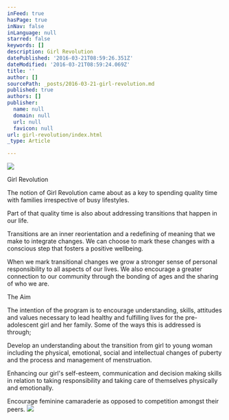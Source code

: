 ```yaml
---
inFeed: true
hasPage: true
inNav: false
inLanguage: null
starred: false
keywords: []
description: Girl Revolution
datePublished: '2016-03-21T08:59:26.351Z'
dateModified: '2016-03-21T08:59:24.069Z'
title: ''
author: []
sourcePath: _posts/2016-03-21-girl-revolution.md
published: true
authors: []
publisher:
  name: null
  domain: null
  url: null
  favicon: null
url: girl-revolution/index.html
_type: Article

---
```

![](https://the-grid-user-content.s3-us-west-2.amazonaws.com/e48f170a-0cfe-4760-9076-d062790783e0.jpg)

Girl Revolution

The notion of Girl Revolution came about as a key to spending quality time with families irrespective of busy lifestyles.

Part of that quality time is also about addressing transitions that happen in our life.

Transitions are an inner reorientation and a redefining of meaning that we make to integrate changes. We can choose to mark these changes with a conscious step that fosters a positive wellbeing.

When we mark transitional changes we grow a stronger sense of personal responsibility to all aspects of our lives. We also encourage a greater connection to our community through the bonding of ages and the sharing of who we are.

The Aim

The intention of the program is to encourage understanding, skills, attitudes and values necessary to lead healthy and fulfilling lives for the pre-adolescent girl and her family. Some of the ways this is addressed is through;

Develop an understanding about the transition from girl to young woman including the physical, emotional, social and intellectual changes of puberty and the process and management of menstruation.

Enhancing our girl's self-esteem, communication and decision making skills in relation to taking responsibility and taking care of themselves physically and emotionally.

Encourage feminine camaraderie as opposed to competition amongst their peers.
![](https://the-grid-user-content.s3-us-west-2.amazonaws.com/c3cd488d-0a91-432c-b14c-a45d70d3df37.jpg)